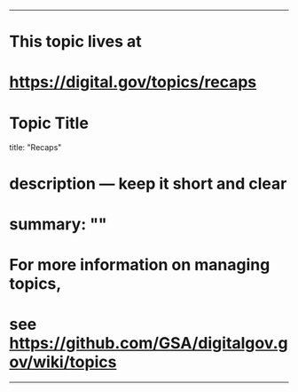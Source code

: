 
---
# This topic lives at
# https://digital.gov/topics/recaps

# Topic Title
title: "Recaps"

# description — keep it short and clear
# summary: ""


# For more information on managing topics,
# see https://github.com/GSA/digitalgov.gov/wiki/topics
---